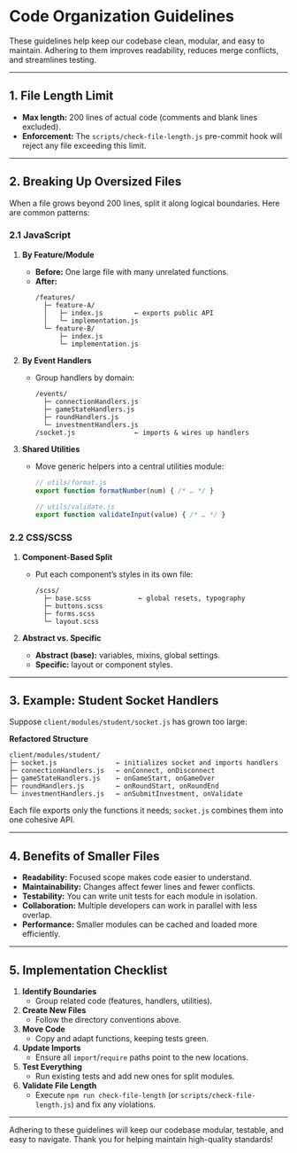 # Code Organization Guidelines

These guidelines help keep our codebase clean, modular, and easy to maintain. Adhering to them improves readability, reduces merge conflicts, and streamlines testing.

---

## 1. File Length Limit

- **Max length:** 200 lines of actual code (comments and blank lines excluded).  
- **Enforcement:** The `scripts/check-file-length.js` pre-commit hook will reject any file exceeding this limit.

---

## 2. Breaking Up Oversized Files

When a file grows beyond 200 lines, split it along logical boundaries. Here are common patterns:

### 2.1 JavaScript

1. **By Feature/Module**  
   - **Before:** One large file with many unrelated functions.  
   - **After:**  
     ```
     /features/
       ├─ feature-A/
       │   ├─ index.js        ← exports public API
       │   └─ implementation.js
       └─ feature-B/
           ├─ index.js
           └─ implementation.js
     ```

2. **By Event Handlers**  
   - Group handlers by domain:
     ```
     /events/
       ├─ connectionHandlers.js
       ├─ gameStateHandlers.js
       ├─ roundHandlers.js
       └─ investmentHandlers.js
     /socket.js               ← imports & wires up handlers
     ```

3. **Shared Utilities**  
   - Move generic helpers into a central utilities module:
     ```js
     // utils/format.js
     export function formatNumber(num) { /* … */ }

     // utils/validate.js
     export function validateInput(value) { /* … */ }
     ```

### 2.2 CSS/SCSS

1. **Component-Based Split**  
   - Put each component’s styles in its own file:
     ```
     /scss/
       ├─ base.scss            ← global resets, typography
       ├─ buttons.scss
       ├─ forms.scss
       └─ layout.scss
     ```

2. **Abstract vs. Specific**  
   - **Abstract (base):** variables, mixins, global settings.  
   - **Specific:** layout or component styles.

---

## 3. Example: Student Socket Handlers

Suppose `client/modules/student/socket.js` has grown too large:

**Refactored Structure**  
```
client/modules/student/
├─ socket.js               ← initializes socket and imports handlers
├─ connectionHandlers.js   ← onConnect, onDisconnect
├─ gameStateHandlers.js    ← onGameStart, onGameOver
├─ roundHandlers.js        ← onRoundStart, onRoundEnd
└─ investmentHandlers.js   ← onSubmitInvestment, onValidate
```

Each file exports only the functions it needs; `socket.js` combines them into one cohesive API.

---

## 4. Benefits of Smaller Files

- **Readability:** Focused scope makes code easier to understand.  
- **Maintainability:** Changes affect fewer lines and fewer conflicts.  
- **Testability:** You can write unit tests for each module in isolation.  
- **Collaboration:** Multiple developers can work in parallel with less overlap.  
- **Performance:** Smaller modules can be cached and loaded more efficiently.

---

## 5. Implementation Checklist

1. **Identify Boundaries**  
   - Group related code (features, handlers, utilities).  
2. **Create New Files**  
   - Follow the directory conventions above.  
3. **Move Code**  
   - Copy and adapt functions, keeping tests green.  
4. **Update Imports**  
   - Ensure all `import`/`require` paths point to the new locations.  
5. **Test Everything**  
   - Run existing tests and add new ones for split modules.  
6. **Validate File Length**  
   - Execute `npm run check-file-length` (or `scripts/check-file-length.js`) and fix any violations.

---

Adhering to these guidelines will keep our codebase modular, testable, and easy to navigate. Thank you for helping maintain high-quality standards!

